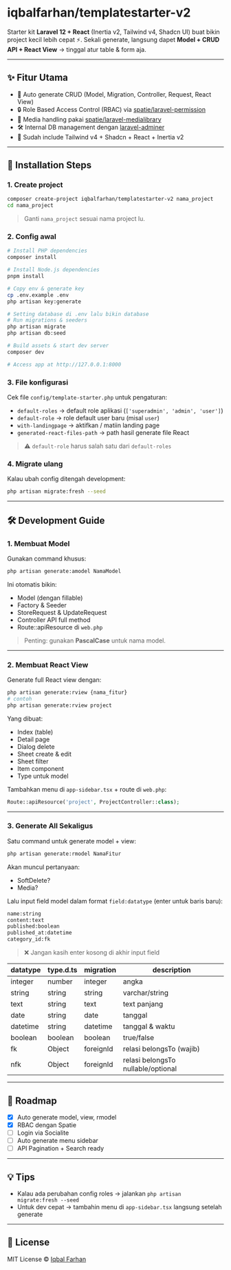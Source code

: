 # iqbalfarhan/templatestarter-v2

Starter kit **Laravel 12 + React** (Inertia v2, Tailwind v4, Shadcn UI) buat bikin project kecil lebih cepat ⚡.
Sekali generate, langsung dapet **Model + CRUD API + React View** → tinggal atur table & form aja.

---

## ✨ Fitur Utama

- 🚀 Auto generate CRUD (Model, Migration, Controller, Request, React View)
- 🔒 Role Based Access Control (RBAC) via [spatie/laravel-permission](https://spatie.be/docs/laravel-permission/v6/introduction)
- 📸 Media handling pakai [spatie/laravel-medialibrary](https://spatie.be/docs/laravel-medialibrary/v11/introduction)
- 🛠 Internal DB management dengan [laravel-adminer](https://github.com/onecentlin/laravel-adminer)
- 🎨 Sudah include Tailwind v4 + Shadcn + React + Inertia v2

---

## 🚀 Installation Steps

### 1. Create project

```bash
composer create-project iqbalfarhan/templatestarter-v2 nama_project
cd nama_project
```

> Ganti `nama_project` sesuai nama project lu.

### 2. Config awal

```bash
# Install PHP dependencies
composer install

# Install Node.js dependencies
pnpm install

# Copy env & generate key
cp .env.example .env
php artisan key:generate

# Setting database di .env lalu bikin database
# Run migrations & seeders
php artisan migrate
php artisan db:seed

# Build assets & start dev server
composer dev

# Access app at http://127.0.0.1:8000
```

### 3. File konfigurasi

Cek file `config/template-starter.php` untuk pengaturan:

- `default-roles` → default role aplikasi (`['superadmin', 'admin', 'user']`)
- `default-role` → role default user baru (misal `user`)
- `with-landingpage` → aktifkan / matiin landing page
- `generated-react-files-path` → path hasil generate file React

> ⚠️ `default-role` harus salah satu dari `default-roles`

### 4. Migrate ulang

Kalau ubah config ditengah development:

```bash
php artisan migrate:fresh --seed
```

---

## 🛠 Development Guide

### 1. Membuat Model

Gunakan command khusus:

```bash
php artisan generate:amodel NamaModel
```

Ini otomatis bikin:

- Model (dengan fillable)
- Factory & Seeder
- StoreRequest & UpdateRequest
- Controller API full method
- Route::apiResource di `web.php`

> Penting: gunakan **PascalCase** untuk nama model.

---

### 2. Membuat React View

Generate full React view dengan:

```bash
php artisan generate:rview {nama_fitur}
# contoh
php artisan generate:rview project
```

Yang dibuat:

- Index (table)
- Detail page
- Dialog delete
- Sheet create & edit
- Sheet filter
- Item component
- Type untuk model

Tambahkan menu di `app-sidebar.tsx` + route di `web.php`:

```php
Route::apiResource('project', ProjectController::class);
```

---

### 3. Generate All Sekaligus

Satu command untuk generate model + view:

```bash
php artisan generate:rmodel NamaFitur
```

Akan muncul pertanyaan:

- SoftDelete?
- Media?

Lalu input field model dalam format `field:datatype` (enter untuk baris baru):

```txt
name:string
content:text
published:boolean
published_at:datetime
category_id:fk
```

> ❌ Jangan kasih enter kosong di akhir input field

| datatype | type.d.ts | migration | description                        |
| -------- | --------- | --------- | ---------------------------------- |
| integer  | number    | integer   | angka                              |
| string   | string    | string    | varchar/string                     |
| text     | string    | text      | text panjang                       |
| date     | string    | date      | tanggal                            |
| datetime | string    | datetime  | tanggal & waktu                    |
| boolean  | boolean   | boolean   | true/false                         |
| fk       | Object    | foreignId | relasi belongsTo (wajib)           |
| nfk      | Object    | foreignId | relasi belongsTo nullable/optional |

---

## 🧭 Roadmap

- [x] Auto generate model, view, rmodel
- [x] RBAC dengan Spatie
- [ ] Login via Socialite
- [ ] Auto generate menu sidebar
- [ ] API Pagination + Search ready

---

## 💡 Tips

- Kalau ada perubahan config roles → jalankan `php artisan migrate:fresh --seed`
- Untuk dev cepat → tambahin menu di `app-sidebar.tsx` langsung setelah generate

---

## 📜 License

MIT License © [Iqbal Farhan](https://github.com/iqbalfarhan)
